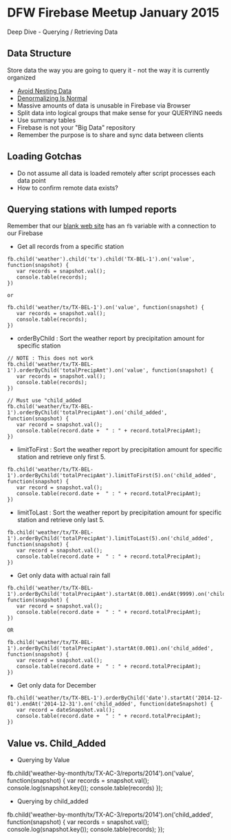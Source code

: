 # DFW Firebase Meetup January 2015

Deep Dive - Querying / Retrieving Data

## Data Structure

Store data the way you are going to query it - not the way it is currently organized

- [Avoid Nesting Data](https://www.firebase.com/docs/web/guide/structuring-data.html)
- [Denormalizing Is Normal](https://www.firebase.com/blog/2013-04-12-denormalizing-is-normal.html)
- Massive amounts of data is unusable in Firebase via Browser
- Split data into logical groups that make sense for your QUERYING needs
- Use summary tables
- Firebase is not your "Big Data" repository
 - Remember the purpose is to share and sync data between clients

## Loading Gotchas

- Do not assume all data is loaded remotely after script processes each data point
- How to confirm remote data exists?

## Querying stations with lumped reports

Remember that our [blank web site](https://dfw-firebase.firebaseapp.com/) has an `fb` variable with a connection to our Firebase

- Get all records from a specific station

```
fb.child('weather').child('tx').child('TX-BEL-1').on('value', function(snapshot) {
   var records = snapshot.val();
   console.table(records);
})

or

fb.child('weather/tx/TX-BEL-1').on('value', function(snapshot) {
   var records = snapshot.val();
   console.table(records);
})

```

- orderByChild : Sort the weather report by precipitation amount for specific station
```
// NOTE : This does not work
fb.child('weather/tx/TX-BEL-1').orderByChild('totalPrecipAmt').on('value', function(snapshot) {
   var records = snapshot.val();
   console.table(records);
})

// Must use "child_added
fb.child('weather/tx/TX-BEL-1').orderByChild('totalPrecipAmt').on('child_added', function(snapshot) {
   var record = snapshot.val();
   console.table(record.date +  " : " + record.totalPrecipAmt);
})

```

- limitToFirst : Sort the weather report by precipitation amount for specific station and retrieve only first 5.
```
fb.child('weather/tx/TX-BEL-1').orderByChild('totalPrecipAmt').limitToFirst(5).on('child_added', function(snapshot) {
   var record = snapshot.val();
   console.table(record.date +  " : " + record.totalPrecipAmt);
})

```

- limitToLast : Sort the weather report by precipitation amount for specific station and retrieve only last 5.
```
fb.child('weather/tx/TX-BEL-1').orderByChild('totalPrecipAmt').limitToLast(5).on('child_added', function(snapshot) {
   var record = snapshot.val();
   console.table(record.date +  " : " + record.totalPrecipAmt);
})

```

- Get only data with actual rain fall
```
fb.child('weather/tx/TX-BEL-1').orderByChild('totalPrecipAmt').startAt(0.001).endAt(9999).on('child_added', function(snapshot) {
   var record = snapshot.val();
   console.table(record.date +  " : " + record.totalPrecipAmt);
})

OR

fb.child('weather/tx/TX-BEL-1').orderByChild('totalPrecipAmt').startAt(0.001).on('child_added', function(snapshot) {
   var record = snapshot.val();
   console.table(record.date +  " : " + record.totalPrecipAmt);
})

```

- Get only data for December
```
fb.child('weather/tx/TX-BEL-1').orderByChild('date').startAt('2014-12-01').endAt('2014-12-31').on('child_added', function(dateSnapshot) {
   var record = dateSnapshot.val();
   console.table(record.date +  " : " + record.totalPrecipAmt);
})

```

## Value vs. Child_Added

- Querying by Value

fb.child('weather-by-month/tx/TX-AC-3/reports/2014').on('value', function(snapshot) {
	var records = snapshot.val();
	console.log(snapshot.key());
	console.table(records)
});


- Querying by child_added

fb.child('weather-by-month/tx/TX-AC-3/reports/2014').on('child_added', function(snapshot) {
   var records = snapshot.val();
	console.log(snapshot.key());
   console.table(records);
});
